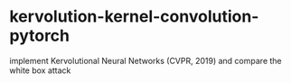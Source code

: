 # kervolution-kernel-convolution-pytorch
implement Kervolutional Neural Networks (CVPR, 2019) and compare the white box attack
